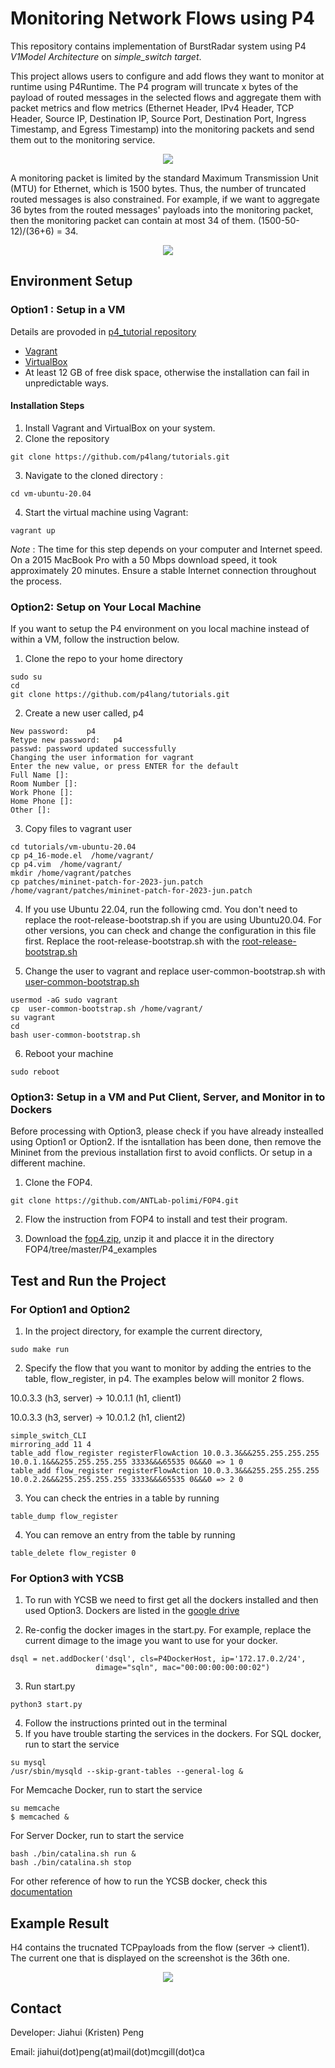 
# Monitoring Network Flows using P4
This repository contains implementation of BurstRadar system using P4 _V1Model Architecture_ on _simple_switch target_. 

This project allows users to configure and add flows they want to monitor at runtime using P4Runtime. The P4 program will truncate x bytes of the payload of routed messages in the selected flows and aggregate them with packet metrics and flow metrics (Ethernet Header, IPv4 Header, TCP Header, Source IP, Destination IP, Source Port, Destination Port, Ingress Timestamp, and Egress Timestamp) into the monitoring packets and send them out to the monitoring service.

<p align="center">
  <img src="https://github.com/Kristen6765/p4_tutorials/blob/master/exercises/multiple_flow_monitor/img/P4_Structure.png">
</p>

A monitoring packet is limited by the standard Maximum Transmission Unit (MTU) for Ethernet, which is 1500 bytes. Thus, the number of truncated routed messages is also constrained. For example, if we want to aggregate 36 bytes from the routed messages' payloads into the monitoring packet, then the monitoring packet can contain at most 34 of them. (1500-50-12)/(36+6) = 34.

<p align="center">
  <img src="https://github.com/Kristen6765/p4_tutorials/blob/master/exercises/multiple_flow_monitor/img/P4_Monitoring_Packet.png">
</p>

## Environment Setup
### Option1 : Setup in a VM
Details are provoded in [p4_tutorial repository](https://github.com/p4lang/tutorials/edit/master/README.md)

- [Vagrant](https://vagrantup.com)
- [VirtualBox](https://virtualbox.org)
- At least 12 GB of free disk space, otherwise the installation can fail in unpredictable ways.

#### Installation Steps

1. Install Vagrant and VirtualBox on your system.
2. Clone the repository
   
```
git clone https://github.com/p4lang/tutorials.git
```
3. Navigate to the cloned directory :
   
```
cd vm-ubuntu-20.04
```
4. Start the virtual machine using Vagrant:
```
vagrant up
```
   *Note* : The time for this step depends on your computer and Internet speed. On a 2015 MacBook Pro with a 50 Mbps download speed, it took approximately 20 minutes. Ensure a stable Internet connection throughout the process.


### Option2: Setup on Your Local Machine
If you want to setup the P4 environment on you local machine instead of within a VM, follow the instruction below.

1. Clone the repo to your home directory
```
sudo su 
cd 
git clone https://github.com/p4lang/tutorials.git
```
2. Create a new user called, p4
```
New password:    p4                                                                                               
Retype new password:   p4                                                                                     
passwd: password updated successfully                                                                              
Changing the user information for vagrant                                                                          
Enter the new value, or press ENTER for the default                                                                              Full Name []:                                                                                            
Room Number []:                                                                                            
Work Phone []:                                                                                             
Home Phone []:                                                                                          
Other []:
```
3. Copy files to vagrant user
```
cd tutorials/vm-ubuntu-20.04
cp p4_16-mode.el  /home/vagrant/
cp p4.vim  /home/vagrant/
mkdir /home/vagrant/patches
cp patches/mininet-patch-for-2023-jun.patch /home/vagrant/patches/mininet-patch-for-2023-jun.patch
```

4. If you use Ubuntu 22.04, run the following cmd. You don't need to replace the root-release-bootstrap.sh if you are using Ubuntu20.04. For other versions, you can check and change the configuration in this file first. Replace the root-release-bootstrap.sh with the [root-release-bootstrap.sh](https://drive.google.com/drive/folders/1rG9Tbu0P64-LJdb2ESjVIWjQmZtJSo11)

5. Change the user to vagrant and replace user-common-bootstrap.sh with [user-common-bootstrap.sh](https://drive.google.com/drive/folders/1rG9Tbu0P64-LJdb2ESjVIWjQmZtJSo11)
```
usermod -aG sudo vagrant 
cp  user-common-bootstrap.sh /home/vagrant/ 
su vagrant      
cd
bash user-common-bootstrap.sh
```
6. Reboot your machine

```
sudo reboot
```

### Option3: Setup in a VM and Put Client, Server, and Monitor in to Dockers
Before processing with Option3, please check if you have already instealled using Option1 or Option2. If the isntallation has been done, then remove the Mininet from the previous installation first to avoid conflicts. Or setup in a different machine. 
1. Clone the FOP4.
```
git clone https://github.com/ANTLab-polimi/FOP4.git
```

2. Flow the instruction from FOP4 to install and test their program.

3. Download the [fop4.zip](https://drive.google.com/drive/folders/1rG9Tbu0P64-LJdb2ESjVIWjQmZtJSo11), unzip it and placce it in the directory FOP4/tree/master/P4_examples


## Test and Run the Project 
### For Option1 and Option2
1. In the project directory, for example the current directory,
```
sudo make run
```

2. Specify the flow that you want to monitor by adding the entries to the table, flow_register, in p4. The examples below will monitor 2 flows.

10.0.3.3 (h3, server) -> 10.0.1.1 (h1, client1)
    
10.0.3.3 (h3, server) -> 10.0.1.2 (h1, client2)
```
simple_switch_CLI
mirroring_add 11 4
table_add flow_register registerFlowAction 10.0.3.3&&&255.255.255.255 10.0.1.1&&&255.255.255.255 3333&&&65535 0&&&0 => 1 0
table_add flow_register registerFlowAction 10.0.3.3&&&255.255.255.255 10.0.2.2&&&255.255.255.255 3333&&&65535 0&&&0 => 2 0

```
3. You can check the entries in a table by running
```
table_dump flow_register
```
4. You can remove an entry from the table by running
```
table_delete flow_register 0
```

### For Option3 with YCSB
1. To run with YCSB we need to first get all the dockers installed and then used Option3. 
Dockers are listed in the [google drive](https://drive.google.com/drive/folders/1rG9Tbu0P64-LJdb2ESjVIWjQmZtJSo11)

2. Re-config the docker images in the start.py. For example, replace the current dimage to the image you want to use for your docker.
```
dsql = net.addDocker('dsql', cls=P4DockerHost, ip='172.17.0.2/24',
                   dimage="sqln", mac="00:00:00:00:00:02")
```
3. Run start.py
```
python3 start.py
```
4. Follow the instructions printed out in the terminal
5. If you have trouble starting the services in the dockers.
For SQL docker, run to start the service
```
su mysql 
/usr/sbin/mysqld --skip-grant-tables --general-log &
```
For Memcache Docker, run to start the service
```
su memcache 
$ memcached &
```
For Server Docker, run to start the service
```
bash ./bin/catalina.sh run &
bash ./bin/catalina.sh stop 
```
For other reference of how to run the YCSB docker, check this [documentation](https://docs.google.com/document/d/187HpxOOeDQnsVq4m6vORfAjuiwciMNLbZ7lzsBjfh5A/edit#heading=h.nuqhosrglcir)

## Example Result 
H4 contains the trucnated TCPpayloads from the flow (server -> client1). The current one that is displayed on the screenshot is the 36th one. 
<p align="center">
  <img src="https://github.com/Kristen6765/p4_tutorials/blob/master/exercises/multiple_flow_monitor/img/result.png">
</p>


## Contact
Developer: Jiahui (Kristen) Peng

Email: jiahui(dot)peng(at)mail(dot)mcgill(dot)ca
